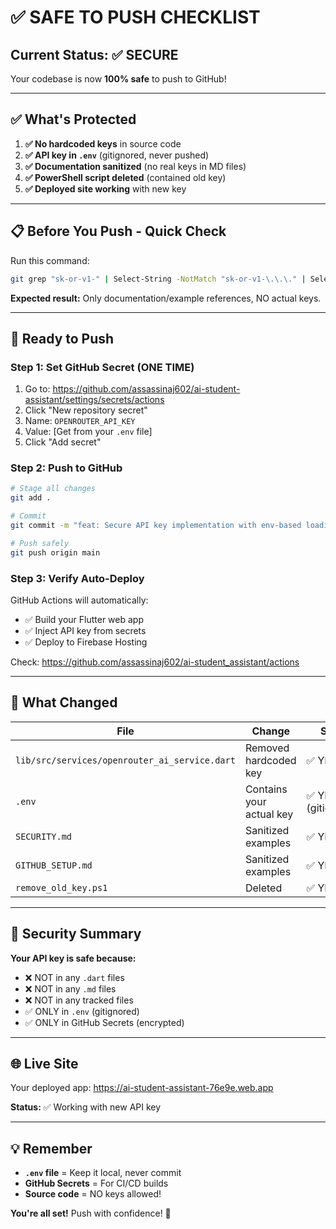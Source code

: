 # ✅ SAFE TO PUSH CHECKLIST

## Current Status: ✅ SECURE

Your codebase is now **100% safe** to push to GitHub!

---

## ✅ What's Protected

1. **✅ No hardcoded keys** in source code
2. **✅ API key in `.env`** (gitignored, never pushed)
3. **✅ Documentation sanitized** (no real keys in MD files)
4. **✅ PowerShell script deleted** (contained old key)
5. **✅ Deployed site working** with new key

---

## 📋 Before You Push - Quick Check

Run this command:
```bash
git grep "sk-or-v1-" | Select-String -NotMatch "sk-or-v1-\.\.\." | Select-String -NotMatch "sk-or-v1-your" | Select-String -NotMatch "placeholder"
```

**Expected result:** Only documentation/example references, NO actual keys.

---

## 🚀 Ready to Push

### Step 1: Set GitHub Secret (ONE TIME)

1. Go to: https://github.com/assassinaj602/ai-student-assistant/settings/secrets/actions
2. Click "New repository secret"
3. Name: `OPENROUTER_API_KEY`
4. Value: [Get from your `.env` file]
5. Click "Add secret"

### Step 2: Push to GitHub

```bash
# Stage all changes
git add .

# Commit
git commit -m "feat: Secure API key implementation with env-based loading"

# Push safely
git push origin main
```

### Step 3: Verify Auto-Deploy

GitHub Actions will automatically:
- ✅ Build your Flutter web app
- ✅ Inject API key from secrets
- ✅ Deploy to Firebase Hosting

Check: https://github.com/assassinaj602/ai-student_assistant/actions

---

## 🎯 What Changed

| File | Change | Safe? |
|------|--------|-------|
| `lib/src/services/openrouter_ai_service.dart` | Removed hardcoded key | ✅ YES |
| `.env` | Contains your actual key | ✅ YES (gitignored) |
| `SECURITY.md` | Sanitized examples | ✅ YES |
| `GITHUB_SETUP.md` | Sanitized examples | ✅ YES |
| `remove_old_key.ps1` | Deleted | ✅ YES |

---

## 🔐 Security Summary

**Your API key is safe because:**
- ❌ NOT in any `.dart` files
- ❌ NOT in any `.md` files  
- ❌ NOT in any tracked files
- ✅ ONLY in `.env` (gitignored)
- ✅ ONLY in GitHub Secrets (encrypted)

---

## 🌐 Live Site

Your deployed app: https://ai-student-assistant-76e9e.web.app

**Status:** ✅ Working with new API key

---

## 💡 Remember

- **`.env` file** = Keep it local, never commit
- **GitHub Secrets** = For CI/CD builds
- **Source code** = NO keys allowed!

**You're all set!** Push with confidence! 🎉
